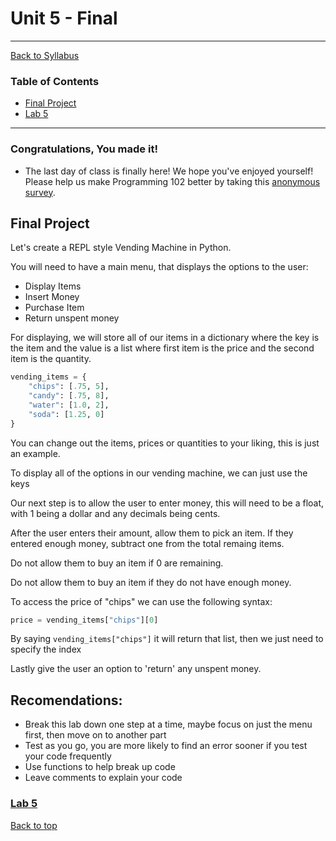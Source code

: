 # <a id="top"></a>Unit 5 - Final

---

[Back to Syllabus](https://github.com/PdxCodeGuild/Programming102#top)

### Table of Contents

-   [Final Project](#final)
-   [Lab 5](https://github.com/PdxCodeGuild/Programming102/blob/master/labs/lab5.md)

---

### Congratulations, You made it!

-   The last day of class is finally here! We hope you've enjoyed yourself! Please help us make Programming 102 better by taking this [anonymous survey](https://forms.gle/D7vCyctcqUQFvSeA9).

## <a id="final"></a>Final Project

Let's create a REPL style Vending Machine in Python.

You will need to have a main menu, that displays the options to the user:

-   Display Items
-   Insert Money
-   Purchase Item
-   Return unspent money

For displaying, we will store all of our items in a dictionary where the key is the item and the value is a list where first item is the price and the second item is the quantity.

```python
vending_items = {
    "chips": [.75, 5],
    "candy": [.75, 8],
    "water": [1.0, 2],
    "soda": [1.25, 0]
}
```

You can change out the items, prices or quantities to your liking, this is just an example.

To display all of the options in our vending machine, we can just use the keys

Our next step is to allow the user to enter money, this will need to be a float, with 1 being a dollar and any decimals being cents.

After the user enters their amount, allow them to pick an item. If they entered enough money, subtract one from the total remaing items.

Do not allow them to buy an item if 0 are remaining.

Do not allow them to buy an item if they do not have enough money.

To access the price of "chips" we can use the following syntax:

```python
price = vending_items["chips"][0]
```

By saying `vending_items["chips"]` it will return that list, then we just need to specify the index

Lastly give the user an option to 'return' any unspent money.

## Recomendations:

-   Break this lab down one step at a time, maybe focus on just the menu first, then move on to another part
-   Test as you go, you are more likely to find an error sooner if you test your code frequently
-   Use functions to help break up code
-   Leave comments to explain your code

### [Lab 5](https://github.com/PdxCodeGuild/Programming102/blob/master/labs/lab5.md)

[Back to top](#top)
